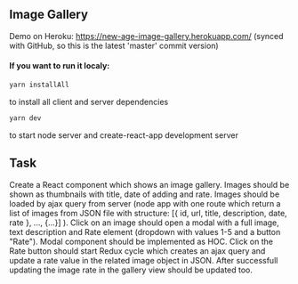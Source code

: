 ## Image Gallery

Demo on Heroku: <https://new-age-image-gallery.herokuapp.com/>
(synced with GitHub, so this is the latest 'master' commit version)

#### If you want to run it localy:

```bash
yarn installAll
```

to install all client and server dependencies

```bash
yarn dev
```

to start node server and create-react-app development server

## Task

Create a React component which shows an image gallery. Images should be shown as thumbnails with title, date of adding and rate.
Images should be loaded by ajax query from server (node app with one route which return a list of images from JSON file with structure: [{ id, url, title, description, date, rate }, ..., {...}] ).
Click on an image should open a modal with a full image, text description and Rate element (dropdown with values 1-5 and a button "Rate"). Modal component should be implemented as HOC.
Click on the Rate button should start Redux cycle which creates an ajax query and update a rate value in the related image object in JSON.
After successfull updating the image rate in the gallery view should be updated too.
